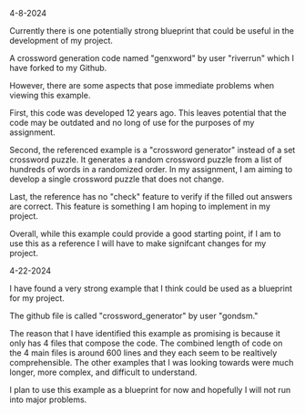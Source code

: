 4-8-2024

Currently there is one potentially strong blueprint that could be useful in the development of my project.

A crossword generation code named "genxword" by user "riverrun" which I have forked to my Github.

However, there are some aspects that pose immediate problems when viewing this example.

First, this code was developed 12 years ago.
This leaves potential that the code may be outdated and no long of use for the purposes of my assignment.

Second, the referenced example is a "crossword generator" instead of a set crossword puzzle.
It generates a random crossword puzzle from a list of hundreds of words in a randomized order. 
In my assignment, I am aiming to develop a single crossword puzzle that does not change.

Last, the reference has no "check" feature to verify if the filled out answers are correct.
This feature is something I am hoping to implement in my project.

Overall, while this example could provide a good starting point, if I am to use this as a reference I will have to make signifcant changes for my project.

4-22-2024

I have found a very strong example that I think could be used as a blueprint for my project. 

The github file is called "crossword_generator" by user "gondsm."

The reason that I have identified this example as promising is because it only has 4 files that compose the code.
The combined length of code on the 4 main files is around 600 lines and they each seem to be realtively comprehensible.
The other examples that I was looking towards were much longer, more complex, and difficult to understand. 

I plan to use this example as a blueprint for now and hopefully I will not run into major problems. 
